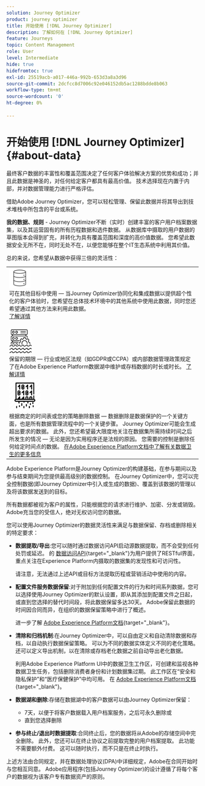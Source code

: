 ```yaml
---
solution: Journey Optimizer
product: journey optimizer
title: 开始使用 [!DNL Journey Optimizer]
description: 了解如何在 [!DNL Journey Optimizer]
feature: Journeys
topic: Content Management
role: User
level: Intermediate
hide: true
hidefromtoc: true
exl-id: 25519acb-a017-446a-992b-653d3a8a3d96
source-git-commit: 2dcfcc8d7006c92e046152db5ac1288bdde8b063
workflow-type: tm+mt
source-wordcount: '0'
ht-degree: 0%

---
```


# 开始使用 [!DNL Journey Optimizer] {#about-data}

最终客户数据的丰富性和覆盖范围决定了任何客户体验解决方案的优势和成功；并且此数据是神圣的，对任何给定客户都具有最高价值。 技术选择现在内置于内部，并对数据管理能力进行严格评估。

借助Adobe Journey Optimizer，您可以轻松管理、保留此数据并将其导出到技术堆栈中所包含的平台或系统。

**我的数据、规则** - Journey Optimizer不断（实时）创建丰富的客户用户档案数据集，以及其运营固有的所有历程数据和选件数据。 从数据库中摄取的用户数据的草图版本会得到扩充，并转化为具有覆盖范围和深度的高价值数据。 您希望此数据安全无所不在，同时无处不在，以便您能够在整个IT生态系统中利用其价值。

总的来说，您希望从数据中获得三倍的灵活性：


<table style="table-layout:fixed">
<tr style="border: 0;">
  <td>
    <div><img alt="目标" src="assets/do-not-localize/dest.png" /> 
    <br>可在其他目标中使用 — 当Journey Optimizer协同化和集成数据以提供超个性化的客户体验时，您希望在总体技术环境中的其他系统中使用此数据，同时您还希望通过其他方法来利用此数据。
    <div>
     <a href="../start/ajo-integrations.md">了解详情</a></div>
    </div>
    <br>
  </td>
</tr>
  <td>
    <div><img alt="保留" src="assets/do-not-localize/retention.png" />  
    <br>保留的期限 — 行业或地区法规（如GDPR或CCPA）或内部数据管理政策规定了在Adobe Experience Platform数据湖中维护或存档数据的时长或时长。 <a href="../privacy/get-started-privacy.md">了解详情</a></div>
  </td>
</tr>
<tr style="border: 0;">
  <td>
    <div><img alt="策略" src="assets/do-not-localize/policy.png" /> 
    <br>根据商定的时间表或您的策略删除数据 — 数据删除是数据保护的一个关键方面，也是所有数据管理流程中的一个关键步骤。 Journey Optimizer可能会生成超出要求的数据。 此外，您还希望最大限度地关注在数据集所需持续时间之后所发生的情况 — 无论是因为实用程序还是法规的原因。 您需要的控制是删除任何给定时间点的数据。 <a href="https://experienceleague.adobe.com/docs/experience-platform/hygiene/ui/overview.html">在Adobe Experience Platform文档中了解有关数据卫生的更多信息</a></div>
  </td>
</tr>
</table>

Adobe Experience Platform是Journey Optimizer的构建基础，在参与期间以及参与结束期间为您提供最高级别的数据控制。 在Journey Optimizer中，您可以完全控制数据(即Journey Optimizer中引入或生成的数据)、覆盖到该数据的管理以及将该数据发送到的目标。

所有数据都被视为客户的属性，只能根据您的请求进行维护、加密、分发或销毁。 Adobe充当您的受信人，绝对无权访问您的数据。

您可以使用Journey Optimizer的数据灵活性来满足与数据保留、存档或删除相关的特定要求：

* **数据提取/导出**:您可以随时通过数据访问API启动源数据提取，而不会受到任何处罚或延迟。 的 [数据访问API](https://experienceleague.adobe.com/docs/experience-platform/data-access/api.html){target=&quot;_blank&quot;}为用户提供了RESTful界面，重点关注在Experience Platform内摄取的数据集的发现性和可访问性。 <!--In the future (on roadmap), you can use file-based destinations to export and migrate log data from Adobe Journey Optimizer. -->

   请注意，无法通过上述API或目标方法提取历程或营销活动中使用的内容。

* **配置文件服务数据保留**:对于附加到任何配置文件的行为和时间系列数据，您可以选择使用Journey Optimizer的默认设置，即从其添加到配置文件之日起，或直到您选择的替代时间段，将此数据保留多达30天。 Adobe保留此数据的时间因合同而异，在组织的数据保留策略中进行了概述。

   进一步了解 [Adobe Experience Platform文档](https://experienceleague.adobe.com/docs/experience-platform/profile/event-expirations.html){target=&quot;_blank&quot;}。

* **清除和归档机制**:在Journey Optimizer中，可以自由定义和自动清除数据和存档，以自动执行数据保留策略。 可以为不同的数据实体定义不同的老化策略。 还可以定义导出机制，以在清除或存档老化数据之前自动导出老化数据。

   利用Adobe Experience Platform UI中的数据卫生工作区，可创建和监视各种数据卫生任务，包括删除消费者身份和计划数据集过期。 此工作区在“安全和隐私保护”和“医疗保健保护”中均可用。 在 [Adobe Experience Platform文档](https://experienceleague.adobe.com/docs/experience-platform/hygiene/ui/overview.html){target=&quot;_blank&quot;}。

* **数据湖和删除**:存储在数据湖中的客户数据可以由Journey Optimizer保留：

   * 7天，以便于将客户数据载入用户档案服务，之后可永久删除或
   * 直到您选择删除


* **参与终止/退出时数据提取**:合同终止后，您的数据将从Adobe的存储空间中完全删除。 此外，您还可以在终止协议之前提取完整的用户档案提取。 此功能不需要额外付费。 这可以随时执行，而不只是在终止时执行。

上述方法由合同规定，并在数据处理协议(DPA)中详细规定，Adobe在合同开始时与您相互同意。 Adobe应用程序(包括Journey Optimizer)的设计遵循了将每个客户的数据视为该客户专有数据资产的原则。

